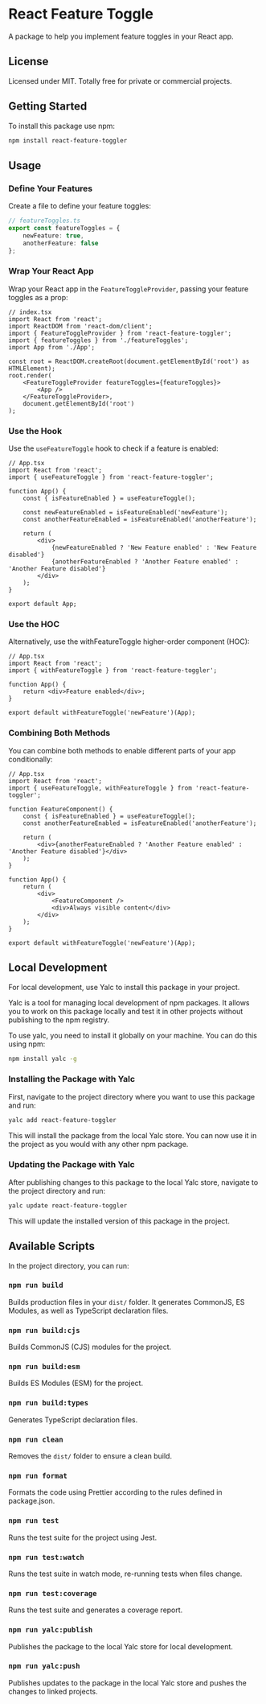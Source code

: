# React Feature Toggle

A package to help you implement feature toggles in your React app.

## License

Licensed under MIT. Totally free for private or commercial projects.

## Getting Started

To install this package use npm:

```bash
npm install react-feature-toggler
```

## Usage

### Define Your Features

Create a file to define your feature toggles:

```ts
// featureToggles.ts
export const featureToggles = {
    newFeature: true,
    anotherFeature: false
};
```

### Wrap Your React App

Wrap your React app in the `FeatureToggleProvider`, passing your feature toggles as a prop:

```tsx
// index.tsx
import React from 'react';
import ReactDOM from 'react-dom/client';
import { FeatureToggleProvider } from 'react-feature-toggler';
import { featureToggles } from './featureToggles';
import App from './App';

const root = ReactDOM.createRoot(document.getElementById('root') as HTMLElement);
root.render(
    <FeatureToggleProvider featureToggles={featureToggles}>
        <App />
    </FeatureToggleProvider>,
    document.getElementById('root')
);
```

### Use the Hook

Use the `useFeatureToggle` hook to check if a feature is enabled:

```tsx
// App.tsx
import React from 'react';
import { useFeatureToggle } from 'react-feature-toggler';

function App() {
    const { isFeatureEnabled } = useFeatureToggle();

    const newFeatureEnabled = isFeatureEnabled('newFeature');
    const anotherFeatureEnabled = isFeatureEnabled('anotherFeature');

    return (
        <div>
            {newFeatureEnabled ? 'New Feature enabled' : 'New Feature disabled'}
            {anotherFeatureEnabled ? 'Another Feature enabled' : 'Another Feature disabled'}
        </div>
    );
}

export default App;
```

### Use the HOC

Alternatively, use the withFeatureToggle higher-order component (HOC):

```tsx
// App.tsx
import React from 'react';
import { withFeatureToggle } from 'react-feature-toggler';

function App() {
    return <div>Feature enabled</div>;
}

export default withFeatureToggle('newFeature')(App);
```

### Combining Both Methods

You can combine both methods to enable different parts of your app conditionally:

```tsx
// App.tsx
import React from 'react';
import { useFeatureToggle, withFeatureToggle } from 'react-feature-toggler';

function FeatureComponent() {
    const { isFeatureEnabled } = useFeatureToggle();
    const anotherFeatureEnabled = isFeatureEnabled('anotherFeature');

    return (
        <div>{anotherFeatureEnabled ? 'Another Feature enabled' : 'Another Feature disabled'}</div>
    );
}

function App() {
    return (
        <div>
            <FeatureComponent />
            <div>Always visible content</div>
        </div>
    );
}

export default withFeatureToggle('newFeature')(App);
```

## Local Development

For local development, use Yalc to install this package in your project.

Yalc is a tool for managing local development of npm packages. It allows you to work on this package locally and test it in other projects without publishing to the npm registry.

To use yalc, you need to install it globally on your machine. You can do this using npm:

```bash
npm install yalc -g
```

### Installing the Package with Yalc

First, navigate to the project directory where you want to use this package and run:

```bash
yalc add react-feature-toggler
```

This will install the package from the local Yalc store. You can now use it in the project as you would with any other npm package.

### Updating the Package with Yalc

After publishing changes to this package to the local Yalc store, navigate to the project directory and run:

```bash
yalc update react-feature-toggler
```

This will update the installed version of this package in the project.

## Available Scripts

In the project directory, you can run:

### `npm run build`

Builds production files in your `dist/` folder. It generates CommonJS, ES Modules, as well as TypeScript declaration files.

### `npm run build:cjs`

Builds CommonJS (CJS) modules for the project.

### `npm run build:esm`

Builds ES Modules (ESM) for the project.

### `npm run build:types`

Generates TypeScript declaration files.

### `npm run clean`

Removes the `dist/` folder to ensure a clean build.

### `npm run format`

Formats the code using Prettier according to the rules defined in package.json.

### `npm run test`

Runs the test suite for the project using Jest.

### `npm run test:watch`

Runs the test suite in watch mode, re-running tests when files change.

### `npm run test:coverage`

Runs the test suite and generates a coverage report.

### `npm run yalc:publish`

Publishes the package to the local Yalc store for local development.

### `npm run yalc:push`

Publishes updates to the package in the local Yalc store and pushes the changes to linked projects.
